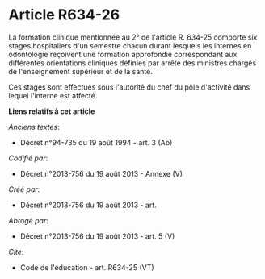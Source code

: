 # Article R634-26

La formation clinique mentionnée au 2° de l'article R. 634-25 comporte six stages hospitaliers d'un semestre chacun durant
lesquels les internes en odontologie reçoivent une formation approfondie correspondant aux différentes orientations cliniques
définies par arrêté des ministres chargés de l'enseignement supérieur et de la santé. 

Ces stages sont effectués sous l'autorité du chef du pôle d'activité dans lequel l'interne est affecté.

**Liens relatifs à cet article**

_Anciens textes_:

  - Décret n°94-735 du 19 août 1994 - art. 3 (Ab)

_Codifié par_:

  - Décret n°2013-756 du 19 août 2013 -  Annexe (V)

_Créé par_:

  - Décret n°2013-756 du 19 août 2013 - art.

_Abrogé par_:

  - Décret n°2013-756 du 19 août 2013 - art. 5 (V)

_Cite_:

  - Code de l'éducation - art. R634-25 (VT)
